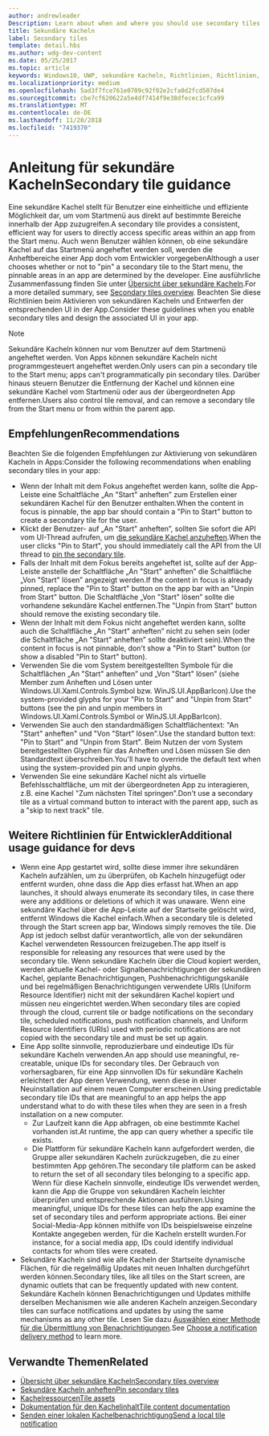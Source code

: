 ```yaml
---
author: andrewleader
Description: Learn about when and where you should use secondary tiles in your UWP app.
title: Sekundäre Kacheln
label: Secondary tiles
template: detail.hbs
ms.author: wdg-dev-content
ms.date: 05/25/2017
ms.topic: article
keywords: Windows10, UWP, sekundäre Kacheln, Richtlinien, Richtlinien, bewährte Methoden
ms.localizationpriority: medium
ms.openlocfilehash: 5ad3f7fce761e0709c92f02e2cfa0d2fcd507de4
ms.sourcegitcommit: cbe7cf620622a5e4df7414f9e38dfecec1cfca99
ms.translationtype: MT
ms.contentlocale: de-DE
ms.lasthandoff: 11/20/2018
ms.locfileid: "7419370"
---
```

# <a name="secondary-tile-guidance"></a><span data-ttu-id="6671d-103">Anleitung für sekundäre Kacheln</span><span class="sxs-lookup"><span data-stu-id="6671d-103">Secondary tile guidance</span></span>


<span data-ttu-id="6671d-104">Eine sekundäre Kachel stellt für Benutzer eine einheitliche und effiziente Möglichkeit dar, um vom Startmenü aus direkt auf bestimmte Bereiche innerhalb der App zuzugreifen.</span><span class="sxs-lookup"><span data-stu-id="6671d-104">A secondary tile provides a consistent, efficient way for users to directly access specific areas within an app from the Start menu.</span></span> <span data-ttu-id="6671d-105">Auch wenn Benutzer wählen können, ob eine sekundäre Kachel auf das Startmenü angeheftet werden soll, werden die Anheftbereiche einer App doch vom Entwickler vorgegeben</span><span class="sxs-lookup"><span data-stu-id="6671d-105">Although a user chooses whether or not to "pin" a secondary tile to the Start menu, the pinnable areas in an app are determined by the developer.</span></span> <span data-ttu-id="6671d-106">Eine ausführliche Zusammenfassung finden Sie unter [Übersicht über sekundäre Kacheln](secondary-tiles.md).</span><span class="sxs-lookup"><span data-stu-id="6671d-106">For a more detailed summary, see [Secondary tiles overview](secondary-tiles.md).</span></span> <span data-ttu-id="6671d-107">Beachten Sie diese Richtlinien beim Aktivieren von sekundären Kacheln und Entwerfen der entsprechenden UI in der App.</span><span class="sxs-lookup"><span data-stu-id="6671d-107">Consider these guidelines when you enable secondary tiles and design the associated UI in your app.</span></span>

> [!NOTE]
> <span data-ttu-id="6671d-108">Sekundäre Kacheln können nur vom Benutzer auf dem Startmenü angeheftet werden. Von Apps können sekundäre Kacheln nicht programmgesteuert angeheftet werden.</span><span class="sxs-lookup"><span data-stu-id="6671d-108">Only users can pin a secondary tile to the Start menu; apps can't programmatically pin secondary tiles.</span></span> <span data-ttu-id="6671d-109">Darüber hinaus steuern Benutzer die Entfernung der Kachel und können eine sekundäre Kachel vom Startmenü oder aus der übergeordneten App entfernen.</span><span class="sxs-lookup"><span data-stu-id="6671d-109">Users also control tile removal, and can remove a secondary tile from the Start menu or from within the parent app.</span></span>


## <a name="recommendations"></a><span data-ttu-id="6671d-110">Empfehlungen</span><span class="sxs-lookup"><span data-stu-id="6671d-110">Recommendations</span></span>

<span data-ttu-id="6671d-111">Beachten Sie die folgenden Empfehlungen zur Aktivierung von sekundären Kacheln in Apps:</span><span class="sxs-lookup"><span data-stu-id="6671d-111">Consider the following recommendations when enabling secondary tiles in your app:</span></span>

* <span data-ttu-id="6671d-112">Wenn der Inhalt mit dem Fokus angeheftet werden kann, sollte die App-Leiste eine Schaltfläche „An "Start" anheften” zum Erstellen einer sekundären Kachel für den Benutzer enthalten.</span><span class="sxs-lookup"><span data-stu-id="6671d-112">When the content in focus is pinnable, the app bar should contain a "Pin to Start" button to create a secondary tile for the user.</span></span>
* <span data-ttu-id="6671d-113">Klickt der Benutzer- auf „An "Start" anheften”, sollten Sie sofort die API vom UI-Thread aufrufen, um [die sekundäre Kachel anzuheften](secondary-tiles-pinning.md).</span><span class="sxs-lookup"><span data-stu-id="6671d-113">When the user clicks "Pin to Start", you should immediately call the API from the UI thread to [pin the secondary tile](secondary-tiles-pinning.md).</span></span>
* <span data-ttu-id="6671d-114">Falls der Inhalt mit dem Fokus bereits angeheftet ist, sollte auf der App-Leiste anstelle der Schaltfläche „An "Start" anheften” die Schaltfläche „Von "Start" lösen” angezeigt werden.</span><span class="sxs-lookup"><span data-stu-id="6671d-114">If the content in focus is already pinned, replace the "Pin to Start" button on the app bar with an "Unpin from Start" button.</span></span> <span data-ttu-id="6671d-115">Die Schaltfläche „Von "Start" lösen” sollte die vorhandene sekundäre Kachel entfernen.</span><span class="sxs-lookup"><span data-stu-id="6671d-115">The "Unpin from Start" button should remove the existing secondary tile.</span></span>
* <span data-ttu-id="6671d-116">Wenn der Inhalt mit dem Fokus nicht angeheftet werden kann, sollte auch die Schaltfläche „An "Start" anheften” nicht zu sehen sein (oder die Schaltfläche „An "Start" anheften” sollte deaktiviert sein).</span><span class="sxs-lookup"><span data-stu-id="6671d-116">When the content in focus is not pinnable, don't show a "Pin to Start" button (or show a disabled "Pin to Start" button).</span></span>
* <span data-ttu-id="6671d-117">Verwenden Sie die vom System bereitgestellten Symbole für die Schaltflächen „An "Start" anheften” und „Von "Start" lösen” (siehe Member zum Anheften und Lösen unter Windows.UI.Xaml.Controls.Symbol bzw. WinJS.UI.AppBarIcon).</span><span class="sxs-lookup"><span data-stu-id="6671d-117">Use the system-provided glyphs for your "Pin to Start" and "Unpin from Start" buttons (see the pin and unpin members in Windows.UI.Xaml.Controls.Symbol or WinJS.UI.AppBarIcon).</span></span>
* <span data-ttu-id="6671d-118">Verwenden Sie auch den standardmäßigen Schaltflächentext: "An "Start" anheften" und "Von "Start" lösen".</span><span class="sxs-lookup"><span data-stu-id="6671d-118">Use the standard button text: "Pin to Start" and "Unpin from Start".</span></span> <span data-ttu-id="6671d-119">Beim Nutzen der vom System bereitgestellten Glyphen für das Anheften und Lösen müssen Sie den Standardtext überschreiben.</span><span class="sxs-lookup"><span data-stu-id="6671d-119">You'll have to override the default text when using the system-provided pin and unpin glyphs.</span></span>
* <span data-ttu-id="6671d-120">Verwenden Sie eine sekundäre Kachel nicht als virtuelle Befehlsschaltfläche, um mit der übergeordneten App zu interagieren, z.B. eine Kachel "Zum nächsten Titel springen".</span><span class="sxs-lookup"><span data-stu-id="6671d-120">Don't use a secondary tile as a virtual command button to interact with the parent app, such as a "skip to next track" tile.</span></span>


## <a name="additional-usage-guidance-for-devs"></a><span data-ttu-id="6671d-121">Weitere Richtlinien für Entwickler</span><span class="sxs-lookup"><span data-stu-id="6671d-121">Additional usage guidance for devs</span></span>

* <span data-ttu-id="6671d-122">Wenn eine App gestartet wird, sollte diese immer ihre sekundären Kacheln aufzählen, um zu überprüfen, ob Kacheln hinzugefügt oder entfernt wurden, ohne dass die App dies erfasst hat.</span><span class="sxs-lookup"><span data-stu-id="6671d-122">When an app launches, it should always enumerate its secondary tiles, in case there were any additions or deletions of which it was unaware.</span></span> <span data-ttu-id="6671d-123">Wenn eine sekundäre Kachel über die App-Leiste auf der Startseite gelöscht wird, entfernt Windows die Kachel einfach.</span><span class="sxs-lookup"><span data-stu-id="6671d-123">When a secondary tile is deleted through the Start screen app bar, Windows simply removes the tile.</span></span> <span data-ttu-id="6671d-124">Die App ist jedoch selbst dafür verantwortlich, alle von der sekundären Kachel verwendeten Ressourcen freizugeben.</span><span class="sxs-lookup"><span data-stu-id="6671d-124">The app itself is responsible for releasing any resources that were used by the secondary tile.</span></span> <span data-ttu-id="6671d-125">Wenn sekundäre Kacheln über die Cloud kopiert werden, werden aktuelle Kachel- oder Signalbenachrichtigungen der sekundären Kachel, geplante Benachrichtigungen, Pushbenachrichtigungskanäle und bei regelmäßigen Benachrichtigungen verwendete URIs (Uniform Resource Identifier) nicht mit der sekundären Kachel kopiert und müssen neu eingerichtet werden.</span><span class="sxs-lookup"><span data-stu-id="6671d-125">When secondary tiles are copied through the cloud, current tile or badge notifications on the secondary tile, scheduled notifications, push notification channels, and Uniform Resource Identifiers (URIs) used with periodic notifications are not copied with the secondary tile and must be set up again.</span></span>
* <span data-ttu-id="6671d-126">Eine App sollte sinnvolle, reproduzierbare und eindeutige IDs für sekundäre Kacheln verwenden.</span><span class="sxs-lookup"><span data-stu-id="6671d-126">An app should use meaningful, re-creatable, unique IDs for secondary tiles.</span></span> <span data-ttu-id="6671d-127">Der Gebrauch von vorhersagbaren, für eine App sinnvollen IDs für sekundäre Kacheln erleichtert der App deren Verwendung, wenn diese in einer Neuinstallation auf einem neuen Computer erscheinen.</span><span class="sxs-lookup"><span data-stu-id="6671d-127">Using predictable secondary tile IDs that are meaningful to an app helps the app understand what to do with these tiles when they are seen in a fresh installation on a new computer.</span></span>
  * <span data-ttu-id="6671d-128">Zur Laufzeit kann die App abfragen, ob eine bestimmte Kachel vorhanden ist.</span><span class="sxs-lookup"><span data-stu-id="6671d-128">At runtime, the app can query whether a specific tile exists.</span></span>
  * <span data-ttu-id="6671d-129">Die Plattform für sekundäre Kacheln kann aufgefordert werden, die Gruppe aller sekundären Kacheln zurückzugeben, die zu einer bestimmten App gehören.</span><span class="sxs-lookup"><span data-stu-id="6671d-129">The secondary tile platform can be asked to return the set of all secondary tiles belonging to a specific app.</span></span> <span data-ttu-id="6671d-130">Wenn für diese Kacheln sinnvolle, eindeutige IDs verwendet werden, kann die App die Gruppe von sekundären Kacheln leichter überprüfen und entsprechende Aktionen ausführen.</span><span class="sxs-lookup"><span data-stu-id="6671d-130">Using meaningful, unique IDs for these tiles can help the app examine the set of secondary tiles and perform appropriate actions.</span></span> <span data-ttu-id="6671d-131">Bei einer Social-Media-App können mithilfe von IDs beispielsweise einzelne Kontakte angegeben werden, für die Kacheln erstellt wurden.</span><span class="sxs-lookup"><span data-stu-id="6671d-131">For instance, for a social media app, IDs could identify individual contacts for whom tiles were created.</span></span>
* <span data-ttu-id="6671d-132">Sekundäre Kacheln sind wie alle Kacheln der Startseite dynamische Flächen, für die regelmäßig Updates mit neuen Inhalten durchgeführt werden können.</span><span class="sxs-lookup"><span data-stu-id="6671d-132">Secondary tiles, like all tiles on the Start screen, are dynamic outlets that can be frequently updated with new content.</span></span> <span data-ttu-id="6671d-133">Sekundäre Kacheln können Benachrichtigungen und Updates mithilfe derselben Mechanismen wie alle anderen Kacheln anzeigen.</span><span class="sxs-lookup"><span data-stu-id="6671d-133">Secondary tiles can surface notifications and updates by using the same mechanisms as any other tile.</span></span> <span data-ttu-id="6671d-134">Lesen Sie dazu [Auswählen einer Methode für die Übermittlung von Benachrichtigungen](choosing-a-notification-delivery-method.md).</span><span class="sxs-lookup"><span data-stu-id="6671d-134">See [Choose a notification delivery method](choosing-a-notification-delivery-method.md) to learn more.</span></span>


## <a name="related"></a><span data-ttu-id="6671d-135">Verwandte Themen</span><span class="sxs-lookup"><span data-stu-id="6671d-135">Related</span></span>

* [<span data-ttu-id="6671d-136">Übersicht über sekundäre Kacheln</span><span class="sxs-lookup"><span data-stu-id="6671d-136">Secondary tiles overview</span></span>](secondary-tiles.md)
* [<span data-ttu-id="6671d-137">Sekundäre Kacheln anheften</span><span class="sxs-lookup"><span data-stu-id="6671d-137">Pin secondary tiles</span></span>](secondary-tiles-pinning.md)
* [<span data-ttu-id="6671d-138">Kachelressourcen</span><span class="sxs-lookup"><span data-stu-id="6671d-138">Tile assets</span></span>](app-assets.md)
* [<span data-ttu-id="6671d-139">Dokumentation für den Kachelinhalt</span><span class="sxs-lookup"><span data-stu-id="6671d-139">Tile content documentation</span></span>](create-adaptive-tiles.md)
* [<span data-ttu-id="6671d-140">Senden einer lokalen Kachelbenachrichtigung</span><span class="sxs-lookup"><span data-stu-id="6671d-140">Send a local tile notification</span></span>](sending-a-local-tile-notification.md)

